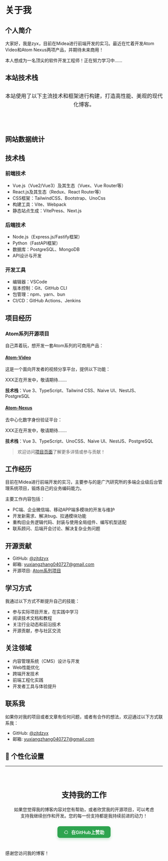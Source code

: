 # 关于我

## 个人简介

大家好，我是zyx，目前在Midea进行前端开发的实习。最近在忙着开发Atom Video和Atom Nexus两项产品，并期待未来商用！

本人想成为一名顶尖的软件开发工程师！正在努力学习中......

<script setup>
import { ref } from 'vue'
import WebsiteBuildCard from '../.vitepress/theme/components/ui/WebsiteBuildCard.vue'
import SiteStats from '../.vitepress/theme/components/ui/SiteStats.vue'

// 网站建设数据
const websiteBuilds = ref([
  {
    title: 'Vue.js',
    description: '渐进式JavaScript框架，易学易用，性能出色，适用场景丰富的Web前端框架。',
    icon: 'https://vuejs.org/images/logo.png',
    link: 'https://vuejs.org',
    color: '#42b883'
  },
  {
    title: 'VitePress',
    description: '基于Vite的静态站点生成器，专为构建快速、内容为中心的网站而设计。',
    icon: 'https://vitepress.dev/vitepress-logo-mini.svg',
    link: 'https://vitepress.dev',
    color: '#646cff'
  },
  {
    title: 'TypeScript',
    description: 'JavaScript的超集，添加了静态类型定义，提高代码质量和可维护性。',
    icon: 'https://cdn.jsdelivr.net/gh/devicons/devicon/icons/typescript/typescript-original.svg',
    link: 'https://www.typescriptlang.org',
    color: '#3178c6'
  },
  {
    title: 'Tailwind CSS',
    description: '功能类优先的CSS框架，用于快速构建定制用户界面。',
    icon: 'https://cdn.jsdelivr.net/gh/devicons/devicon/icons/tailwindcss/tailwindcss-plain.svg',
    link: 'https://tailwindcss.com',
    color: '#38bdf8'
  }
])

// 网站统计数据
const statsData = {
  creationDate: '2025-04-10', // 网站创建日期
  lastDeployDate: '2025-04-19' // 最后部署日期
}
</script>

## 本站技术栈

<div class="website-build-section">
  <p class="section-description">本站使用了以下主流技术和框架进行构建，打造高性能、美观的现代化博客。</p>
  
  <div class="website-build-grid">
    <WebsiteBuildCard
      v-for="build in websiteBuilds"
      :key="build.title"
      v-bind="build"
    />
  </div>
</div>

## 网站数据统计

<SiteStats
  :creation-date="statsData.creationDate"
  :last-deploy-date="statsData.lastDeployDate"
/>

<style>
.website-build-section {
  margin: 2rem 0 3rem;
  position: relative;
}

.section-description {
  text-align: center;
  color: var(--vp-c-text-2);
  max-width: 700px;
  margin: 0 auto 2rem;
  font-size: 1.05rem;
  line-height: 1.6;
}

.website-build-grid {
  display: grid;
  grid-template-columns: repeat(auto-fill, minmax(250px, 1fr));
  gap: 1.5rem;
}

@media (max-width: 640px) {
  .website-build-grid {
    grid-template-columns: 1fr;
  }
}
</style>

## 技术栈

### 前端技术
- Vue.js（Vue2/Vue3）及其生态（Vuex、Vue Router等）
- React.js及其生态（Redux、React Router等）
- CSS框架：TailwindCSS、Bootstrap、UnoCss
- 构建工具：Vite、Webpack
- 静态站点生成：VitePress、Next.js

### 后端技术
- Node.js（Express.js/Fastify框架）
- Python（FastAPI框架）
- 数据库：PostgreSQL、MongoDB
- API设计与开发

### 开发工具
- 编辑器：VSCode
- 版本控制：Git、GitHub CLI
- 包管理：npm、yarn、bun
- CI/CD：GitHub Actions、Jenkins


## 项目经历

### Atom系列开源项目
自己弄着玩，想开发一套Atom系列的可商用产品：

#### [Atom-Video](https://github.com/FightingTrip/atom-video)
这是一个面向开发者的视频分享平台，提供以下功能：

XXX正在开发中，敬请期待.......

**技术栈**：Vue 3、TypeScript、Tailwind CSS、Naive UI、NestJS、PostgreSQL

#### [Atom-Nexus](https://github.com/zjtdzyx/atom-nexus)
去中心化数字身份验证平台：

XXX正在开发中，敬请期待.......

**技术栈**：Vue 3、TypeScript、UnoCSS、Naive UI、NestJS、PostgreSQL

> 欢迎访问[项目页面](/projects/)了解更多详情或参与贡献！



## 工作经历

目前在Midea进行前端开发的实习，主要参与的是广汽研究所的多端企业级后台管理系统项目，锻炼自己的业务编码能力。

主要工作内容包括：
- PC端、企业微信端、移动APP端多模块的开发与维护
- 开发新需求、解决bug、拉通模块功能
- 重构旧业务逻辑代码、封装与使用全局组件、编写机型适配
- 联系顾问、后端开会讨论、解决复杂业务问题

## 开源贡献

- GitHub: [@zjtdzyx](https://github.com/zjtdzyx)
- 邮箱: [yuxiangzhang040727@gmail.com](mailto:yuxiangzhang040727@gmail.com)
- 开源项目: [Atom系列项目](/projects/)

## 学习方式

我通过以下方式不断提升自己的技能：
- 参与实际项目开发，在实践中学习
- 阅读技术文档和教程
- 关注行业动态和前沿技术
- 开源贡献，参与社区交流

## 关注领域

- 内容管理系统（CMS）设计与开发
- Web性能优化
- 跨端开发技术
- 前端工程化实践
- 开发者工具与体验提升

## 联系我

如果你对我的项目或者文章有任何问题，或者有合作的想法，欢迎通过以下方式联系我：

- GitHub: [@zjtdzyx](https://github.com/zjtdzyx)
- 邮箱: [yuxiangzhang040727@gmail.com](mailto:yuxiangzhang040727@gmail.com)

## 🎨 个性化设置

<ThemeSwitcher />

---

<div class="sponsor-section">
  <h2>支持我的工作</h2>
  <p>如果您觉得我的博客内容对您有帮助，或者欣赏我的开源项目，可以考虑支持我继续创作和开发。您的每一份支持都是我持续前进的动力！</p>
  
  <div class="sponsor-buttons">
    <SponsorButton
      buttonText="请我喝杯咖啡 ☕"
      title="请我喝杯咖啡"
      message="感谢您的支持！您的赞助将帮助我创作更多优质内容和开源项目。"
    />
    <a href="https://github.com/sponsors/zjtdzyx" target="_blank" class="github-sponsor">
      <svg viewBox="0 0 24 24" height="16" width="16" aria-hidden="true" focusable="false" fill="currentColor" xmlns="http://www.w3.org/2000/svg">
        <path fill-rule="evenodd" d="M12.75 4.75a.75.75 0 0 0-1.5 0v2a.75.75 0 0 0 1.5 0v-2zm0 12.5a.75.75 0 0 0-1.5 0v2a.75.75 0 0 0 1.5 0v-2zm-9-4.5h-2a.75.75 0 0 0 0 1.5h2a.75.75 0 0 0 0-1.5zm16.5 0h-2a.75.75 0 0 0 0 1.5h2a.75.75 0 0 0 0-1.5zm-2.12-5.03-1.25-1.25a.75.75 0 0 0-1.06 1.06l1.25 1.25a.75.75 0 0 0 1.06-1.06zM5.97 17.03l-1.25-1.25a.75.75 0 0 0-1.06 1.06l1.25 1.25a.75.75 0 0 0 1.06-1.06zm-1.06-9.28a.75.75 0 0 0 0 1.06l1.25 1.25a.75.75 0 0 0 1.06-1.06L6.03 7.75a.75.75 0 0 0-1.06 0zm12.12 10.34 1.25 1.25a.75.75 0 0 0 1.06-1.06l-1.25-1.25a.75.75 0 0 0-1.06 1.06zM12 5.25a6.75 6.75 0 1 0 0 13.5 6.75 6.75 0 0 0 0-13.5zM3.75 12a8.25 8.25 0 1 1 16.5 0 8.25 8.25 0 0 1-16.5 0z"></path>
      </svg>
      <span>在GitHub上赞助</span>
    </a>
  </div>
</div>

<style>
.sponsor-section {
  margin-top: 3rem;
  padding: 1.5rem;
  border-radius: 12px;
  background-color: var(--vp-c-bg-soft);
  text-align: center;
}

.sponsor-section h2 {
  margin-top: 0;
  font-size: 1.5rem;
}

.sponsor-section p {
  margin-bottom: 1.5rem;
  max-width: 600px;
  margin-left: auto;
  margin-right: auto;
}

.sponsor-buttons {
  display: flex;
  gap: 1rem;
  justify-content: center;
  flex-wrap: wrap;
}

.github-sponsor {
  display: inline-flex;
  align-items: center;
  justify-content: center;
  gap: 0.5rem;
  padding: 0.5rem 1.25rem;
  border-radius: 8px;
  background-color: #2ea44f;
  color: white;
  font-weight: 600;
  font-size: 0.9rem;
  text-decoration: none;
  transition: all 0.3s ease;
  box-shadow: 0 4px 10px rgba(46, 164, 79, 0.3);
}

.github-sponsor:hover {
  transform: translateY(-2px);
  box-shadow: 0 6px 15px rgba(46, 164, 79, 0.4);
  text-decoration: none;
}

@media (max-width: 640px) {
  .sponsor-buttons {
    flex-direction: column;
    align-items: center;
  }
}
</style>

感谢您访问我的博客！ 